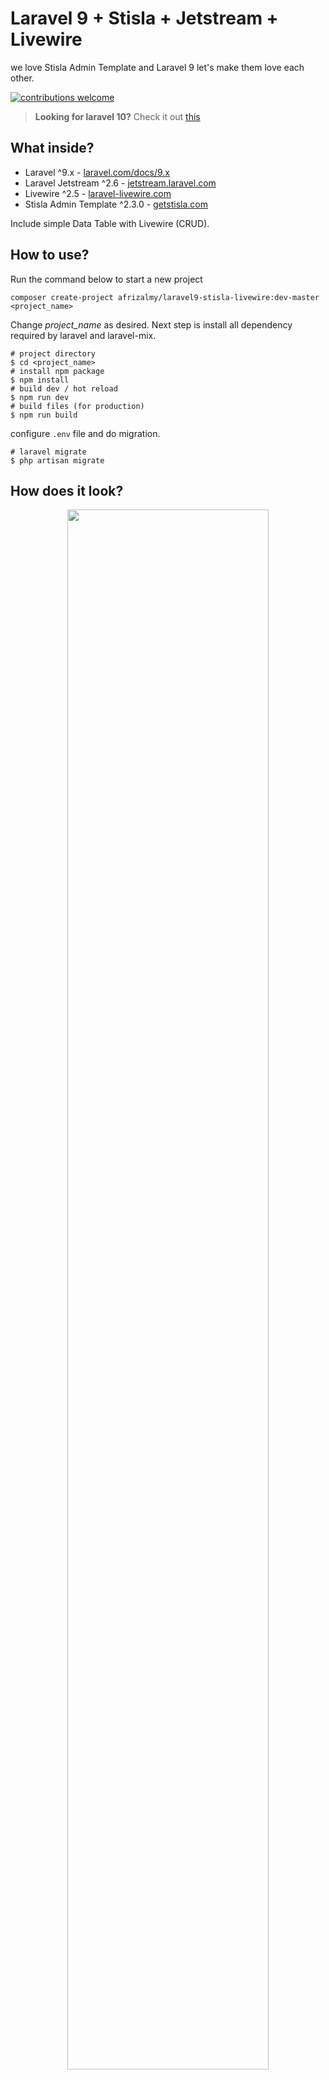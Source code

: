 # Laravel 9 + Stisla + Jetstream + Livewire

we love Stisla Admin Template and Laravel 9 let's make them love each other.

[![contributions welcome](https://img.shields.io/badge/contributions-welcome-brightgreen.svg?style=flat)](https://github.com/zalabs02/laravel-9-stisla-jetstream/issues)

> **Looking for laravel 10?** 
    Check it out [this](https://packagist.org/packages/afrizalmy/laravel10-stisla-livewire)
## What inside?

-   Laravel ^9.x - [laravel.com/docs/9.x](https://laravel.com/docs/9.x)
-   Laravel Jetstream ^2.6 - [jetstream.laravel.com](https://jetstream.laravel.com/)
-   Livewire ^2.5 - [laravel-livewire.com](https://laravel-livewire.com)
-   Stisla Admin Template ^2.3.0 - [getstisla.com](https://getstisla.com/)

Include simple Data Table with Livewire (CRUD).

## How to use?

Run the command below to start a new project
```shell
composer create-project afrizalmy/laravel9-stisla-livewire:dev-master <project_name>
```
Change *project_name* as desired.
Next step is install all dependency required by laravel and laravel-mix.

```shell
# project directory
$ cd <project_name>
# install npm package
$ npm install
# build dev / hot reload
$ npm run dev
# build files (for production)
$ npm run build
```

configure `.env` file and do migration.

```shell
# laravel migrate
$ php artisan migrate
```

## How does it look?

<p align="center">
    <img src="https://telegra.ph/file/49c7571f06872948fb0bc.png" width="80%" height="auto" />
    <img src="https://telegra.ph/file/613288c34841388c24f34.png" width="80%" height="auto" />
    <img src="https://telegra.ph/file/7f893b085f7aaca5b91be.png" width="80%" height="auto" />
    <img src="https://telegra.ph/file/8741e5fc455f02571b4c2.png" width="80%" height="auto" />
</p>

## Thanks To
- [Taylor Ottwell](https://github.com/taylorotwell) for Laravel.
- [Stisla](https://getstisla.com/) for admin theme.
- [nyancodeid](https://github.com/nyancodeid) for basecode from laravel 8.x.

## Contribution
Please go to the issue page for further explanation.
I welcome your contribution to this starter project.
# pweb2_laravel_radit
# pweb2_laravel_radit
# pweb2_bayu
